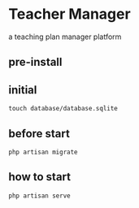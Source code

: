 # Teacher Manager
a teaching plan manager platform

## pre-install

## initial

```
touch database/database.sqlite
```

## before start

```
php artisan migrate
```


## how to start

```
php artisan serve
```